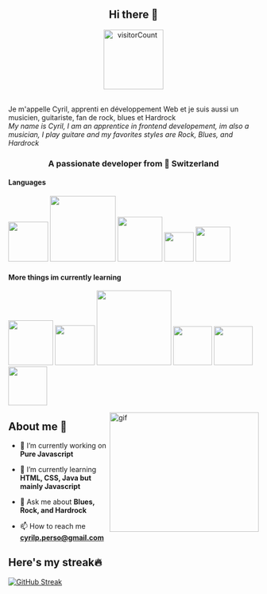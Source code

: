 
<h2 align="center">Hi there 👋</h2>

<div align="center">
<img width="120" src="https://komarev.com/ghpvc/?username=CyrilPerrinjaquet&style=flat-square&color=blue" alt="visitorCount"/>
</div><br>

Je m'appelle Cyril, apprenti en développement Web et je suis aussi un musicien, guitariste, fan de rock, blues et Hardrock<br>
<em>My name is Cyril, I am an apprentice in frontend developement, im also a musician, I play guitare and my favorites styles are Rock, Blues, and Hardrock</em> 
<h3 align="center">A passionate developer from 📍 Switzerland</h3>

<h4 align="left">Languages</h4>
<div id="badges" align="left">
  <img src="https://img.shields.io/badge/css3-%231572B6.svg?style=for-the-badge&logo=css3&logoColor=white" width="80" />
  <img src="https://img.shields.io/badge/javascript-%23323330.svg?style=for-the-badge&logo=javascript&logoColor=%23F7DF1E" width="132" />
  <img src="https://img.shields.io/badge/html5-%23E34F26.svg?style=for-the-badge&logo=html5&logoColor=white" width="90" />
  <img src="https://img.shields.io/badge/java-%23ED8B00.svg?style=for-the-badge&logo=java&logoColor=white" width="59" />
   <img src="https://img.shields.io/badge/git-%23F05033.svg?style=for-the-badge&logo=git&logoColor=white" width="70" />
</div>

<h4 align="left">More things im currently learning</h4>
<div id="badges" align="left">
  <img src="https://img.shields.io/badge/Obsidian-%23483699.svg?style=for-the-badge&logo=obsidian&logoColor=white&style=Flat" width="90" />
  <img src="https://img.shields.io/badge/Notion-%23000000.svg?style=for-the-badge&logo=notion&logoColor=white&style=Flat" width="80" />
  <img src="https://img.shields.io/badge/Visual%20Studio%20Code-0078d7.svg?style=for-the-badge&logo=visual-studio-code&logoColor=white&style=Flat" width="150" />
  <img src="https://img.shields.io/badge/github-%23121011.svg?style=for-the-badge&logo=github&logoColor=white&style=Flat" width="78" />
  <img src="https://img.shields.io/badge/github-%23121011.svg?style=for-the-badge&logo=github&logoColor=white&style=Flat" width="78" />
  <img src="https://img.shields.io/badge/mysql-%2300f.svg?style=for-the-badge&logo=mysql&logoColor=white&style=Flat" width="78" />
  
</div>

<p><img align="right" alt="gif" src="https://media.giphy.com/media/Lny6Rw04nsOOc/giphy.gif" width="300" height="240" /></p>

<h2>About me 🔭</h2>

- 🔭 I’m currently working on **Pure Javascript**

- 🌱 I’m currently learning **HTML, CSS, Java but mainly Javascript**

- 💬 Ask me about **Blues, Rock, and Hardrock**

- 📫 How to reach me **cyrilp.perso@gmail.com**

<h2>Here's my streak🔥</h2> 

[![GitHub Streak](https://streak-stats.demolab.com/?user=CyrilPerrinjaquet&theme=vision-friendly-dark)](https://git.io/streak-stats)<br>
